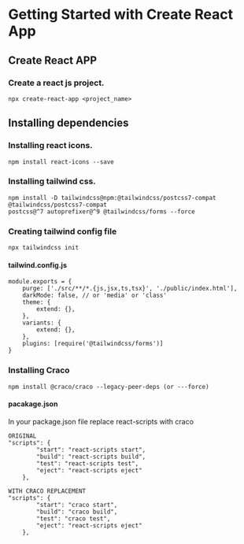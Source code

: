 # Getting Started with Create React App

## Create React APP
### Create a react js project.
```
npx create-react-app <project_name>
```
## Installing dependencies
### Installing react icons.
```
npm install react-icons --save
```

### Installing tailwind css.
```
npm install -D tailwindcss@npm:@tailwindcss/postcss7-compat @tailwindcss/postcss7-compat 
postcss@^7 autoprefixer@^9 @tailwindcss/forms --force
```

### Creating tailwind config file
```
npx tailwindcss init
```
#### tailwind.config.js
```
module.exports = {
    purge: ['./src/**/*.{js,jsx,ts,tsx}', './public/index.html'],
    darkMode: false, // or 'media' or 'class'
    theme: {
        extend: {},
    },
    variants: {
        extend: {},
    },
    plugins: [require('@tailwindcss/forms')]
}
```

### Installing Craco
```
npm install @craco/craco --legacy-peer-deps (or ---force)
```

#### pacakage.json
In your package.json file replace react-scripts with craco
```
ORIGINAL
"scripts": {
        "start": "react-scripts start",
        "build": "react-scripts build",
        "test": "react-scripts test",
        "eject": "react-scripts eject"
    },
```
```
WITH CRACO REPLACEMENT
"scripts": {
        "start": "craco start",
        "build": "craco build",
        "test": "craco test",
        "eject": "react-scripts eject"
    },
```
